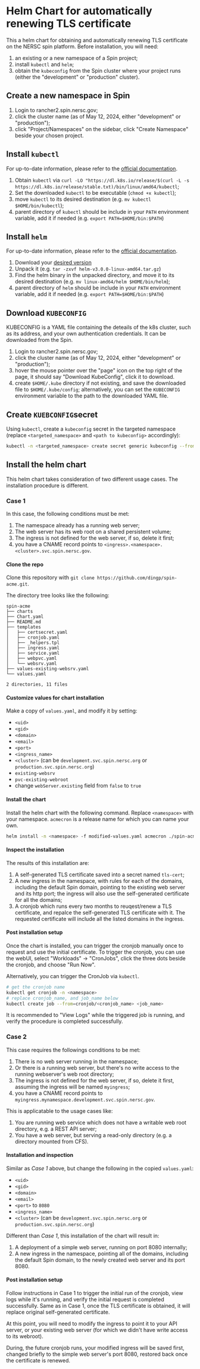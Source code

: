 # Helm Chart for automatically renewing TLS certificate

This a helm chart for obtaining and automatically renewing TLS certificate on the NERSC spin platform. Before installation, you will need:

1. an existing or a new namespace of a Spin project;
2. install `kubectl` and `helm`;
3. obtain the `kubeconfig` from the Spin cluster where your project runs (either the "development" or "production" cluster).

## Create a new namespace in Spin

1. Login to rancher2.spin.nersc.gov;
2. click the cluster name (as of May 12, 2024, either "development" or "production");
3. click "Project/Namespaces" on the sidebar, click "Create Namespace" beside your chosen project.

## Install `kubectl`

For up-to-date information, please refer to the [official documentation](https://kubernetes.io/docs/tasks/tools/install-kubectl-linux/).

1. Obtain `kubectl` via `curl -LO "https://dl.k8s.io/release/$(curl -L -s https://dl.k8s.io/release/stable.txt)/bin/linux/amd64/kubectl`;
2. Set the downloaded `kubectl` to be executable (`chmod +x kubectl`);
3. move `kubectl` to its desired destination (e.g. `mv kubectl $HOME/bin/kubectl`);
4. parent directory of `kubectl` should be include in your `PATH` environment variable, add it if needed (e.g. `export PATH=$HOME/bin:$PATH`)

## Install `helm`

For up-to-date information, please refer to the [official documentation](https://helm.sh/docs/intro/install/).

1. Download your [desired version](https://github.com/helm/helm/releases)
2. Unpack it (e.g. `tar -zxvf helm-v3.0.0-linux-amd64.tar.gz`)
3. Find the helm binary in the unpacked directory, and move it to its desired destination (e.g. `mv linux-amd64/helm $HOME/bin/helm`);
4. parent directory of `helm` should be include in your `PATH` environment variable, add it if needed (e.g. `export PATH=$HOME/bin:$PATH`)

## Download `KUBECONFIG`

KUBECONFIG is a YAML file containing the deteails of the k8s cluster, such as its address, and your own authentication credentials. It can be downloaded from the Spin.

1. Login to rancher2.spin.nersc.gov;
2. click the cluster name (as of May 12, 2024, either "development" or "production");
3. hover the mouse pointer over the "page" icon on the top right of the page, it should say "Download KubeConfig", click it to download.
4. create `$HOME/.kube` directory if not existing, and save the downloaded file to `$HOME/.kube/config`; alternatively, you can set the `KUBECONFIG` environment variable to the path to the downloaded YAML file.

## Create `KUEBCONFIG`secret

Using `kubectl`, create a `kubeconfig` secret in the targeted namespace (replace `<targeted_namespace>` and `<path to kubeconfig>` accordingly):

```bash
kubectl -n <targeted_namespace> create secret generic kubeconfig --from-file=kubeconfig=<path to kubeconfig>
```

## Install the helm chart

This helm chart takes consideration of two different usage cases. The installation procedure is different.

### Case 1

In this case, the following conditions must be met:

1. The namespace already has a running web server;
2. The web server has its web root on a shared persistent volume;
3. The ingress is not defined for the web server, if so, delete it first;
4. you have a CNAME record points to `<ingress>.<namespace>.<cluster>.svc.spin.nersc.gov`. 

#### Clone the repo

Clone this repository with `git clone https://github.com/dingp/spin-acme.git`.

The directory tree looks like the following:

```
spin-acme
├── charts
├── Chart.yaml
├── README.md
├── templates
│   ├── certsecret.yaml
│   ├── cronjob.yaml
│   ├── _helpers.tpl
│   ├── ingress.yaml
│   ├── service.yaml
│   ├── webpvc.yaml
│   └── websrv.yaml
├── values-existing-websrv.yaml
└── values.yaml

2 directories, 11 files
```

#### Customize values for chart installation

Make a copy of `values.yaml`, and modify it by setting:
- `<uid>`
- `<gid>`
- `<domain>`
- `<email>`
- `<port>`
- `<ingress_name>`
- `<cluster>` (can be `development.svc.spin.nersc.org` or `production.svc.spin.nersc.org`)
- `existing-websrv`
- `pvc-existing-webroot` 
- change `webServer.existing` field from `false` to `true`

#### Install the chart

Install the helm chart with the following command. Replace `<namespace>` with your namespace. `acmecron` is a release name for which you can name your own.

```bash
helm install -n <namespace> -f modified-values.yaml acmecron ./spin-acme
```

#### Inspect the installation

The results of this installation are:

1. A self-generated TLS certificate saved into a secret named `tls-cert`;
2. A new ingress in the namespace, with rules for each of the domains, including the default Spin domain, pointing to the existing web server and its http port; the ingress will also use the self-generated certificate for all the domains;
3. A cronjob which runs every two months to reuqest/renew a TLS certificate, and repalce the self-generated TLS certificate with it. The requested certificate will include all the listed domains in the ingress.

#### Post installation setup 

Once the chart is installed, you can trigger the cronjob manually once to request and use the initial certificate. To trigger the cronjob, you can use the webUI, select "Workloads" -> "CronJobs", click the three dots beside the cronjob, and choose "Run Now".

Alternatively, you can trigger the CronJob via `kubectl`. 

```bash
# get the cronjob name
kubectl get cronjob -n <namespace>
# replace cronjob_name, and job_name below
kubectl create job --from=cronjob/<cronjob_name> <job_name>
```
It is recommended to "View Logs" while the triggered job is running, and verify the procedure is completed successfully.

### Case 2

This case requires the followings conditions to be met:

1. There is no web server running in the namespace;
2. Or there is a running web server, but there's no write access to the running webserver's web root directory;
3. The ingress is not defined for the web server, if so, delete it first, assuming the ingress will be named `myingress`;
4. you have a CNAME record points to `myingress.mynamespace.development.svc.spin.nersc.gov`. 

This is applicatable to the usage cases like:
1. You are running web service which does not have a writable web root directory, e.g. a REST API server;
2. You have a web server, but serving a read-only directory (e.g. a directory mounted from CFS).

#### Installation and inspection

Similar as *Case 1* above, but change the following in the copied `values.yaml`:
- `<uid>`
- `<gid>`
- `<domain>`
- `<email>`
- `<port>` to `8080`
- `<ingress_name>`
- `<cluster>` (can be `development.svc.spin.nersc.org` or `production.svc.spin.nersc.org`)

Different than *Case 1*, this installation of the chart will result in:

1. A deployment of a simple web server, running on port 8080 internally;
2. A new ingress in the namespace, pointing all of the domains, including the default Spin domain, to the newly created web server and its port 8080.

#### Post installation setup

Follow instructions in Case 1 to trigger the initial run of the cronjob, view logs while it's running, and verify the initial request is completed successfully. Same as in Case 1, once the TLS certificate is obtained, it will replace original self-generated certificate.

At this point, you will need to modify the ingress to point it to your API server, or your existing web server (for which we didn't have write access to its webroot).

During, the future cronjob runs, your modified ingress will be saved first, changed briefly to the simple web server's port 8080, restored back once the certificate is renewed.